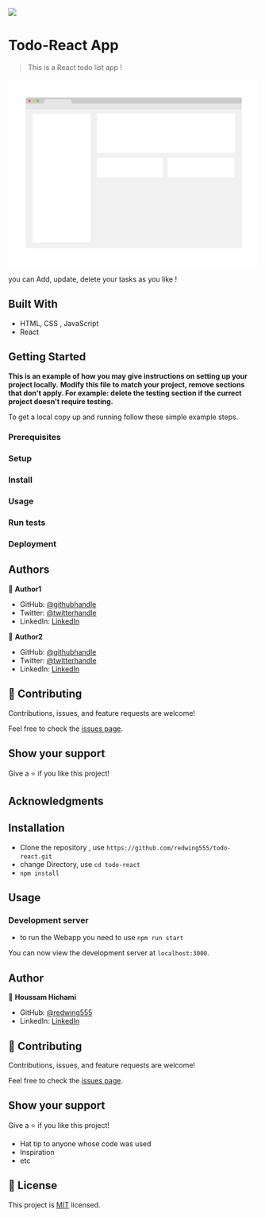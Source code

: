 ![](https://img.shields.io/badge/Microverse-blueviolet)

# Todo-React App

> This is a React todo list app ! 

![screenshot](./app_screenshot.png)

you can Add, update, delete your tasks as you like ! 

## Built With

- HTML, CSS , JavaScript 
- React





## Getting Started

**This is an example of how you may give instructions on setting up your project locally.**
**Modify this file to match your project, remove sections that don't apply. For example: delete the testing section if the currect project doesn't require testing.**


To get a local copy up and running follow these simple example steps.

### Prerequisites

### Setup

### Install

### Usage

### Run tests

### Deployment



## Authors

👤 **Author1**

- GitHub: [@githubhandle](https://github.com/githubhandle)
- Twitter: [@twitterhandle](https://twitter.com/twitterhandle)
- LinkedIn: [LinkedIn](https://linkedin.com/in/linkedinhandle)

👤 **Author2**

- GitHub: [@githubhandle](https://github.com/githubhandle)
- Twitter: [@twitterhandle](https://twitter.com/twitterhandle)
- LinkedIn: [LinkedIn](https://linkedin.com/in/linkedinhandle)

## 🤝 Contributing

Contributions, issues, and feature requests are welcome!

Feel free to check the [issues page](../../issues/).

## Show your support

Give a ⭐️ if you like this project!

## Acknowledgments
## Installation

- Clone the repository , use  `https://github.com/redwing555/todo-react.git` 
- change Directory, use `cd todo-react`
- `npm install`

## Usage

### Development server
- to run the Webapp you need to use `npm run start`

You can now view the development server at `localhost:3000`.




## Author

👤 **Houssam Hichami**


- GitHub: [@redwing555](https://github.com/redwing555)
- LinkedIn: [LinkedIn](https://www.linkedin.com/in/houssam-hichami-a0aab7175/)

## 🤝 Contributing

Contributions, issues, and feature requests are welcome!

Feel free to check the [issues page](https://github.com/redwing555/todo-react/issues).

## Show your support

Give a ⭐️ if you like this project!
- Hat tip to anyone whose code was used
- Inspiration
- etc

## 📝 License

This project is [MIT](./MIT.md) licensed.

